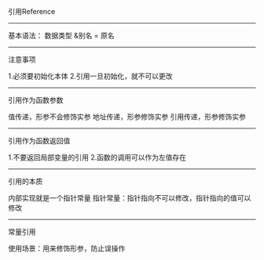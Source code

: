 引用Reference
***
基本语法：  数据类型 &别名 = 原名

***
注意事项

1.必须要初始化本体
2.引用一旦初始化，就不可以更改
***
引用作为函数参数

值传递，形参不会修饰实参
地址传递，形参修饰实参
引用传递，形参修饰实参
***
引用作为函数返回值

1.不要返回局部变量的引用
2.函数的调用可以作为左值存在
***
引用的本质

内部实现就是一个指针常量
指针常量：指针指向不可以修改，指针指向的值可以修改
***
常量引用

使用场景：用来修饰形参，防止误操作